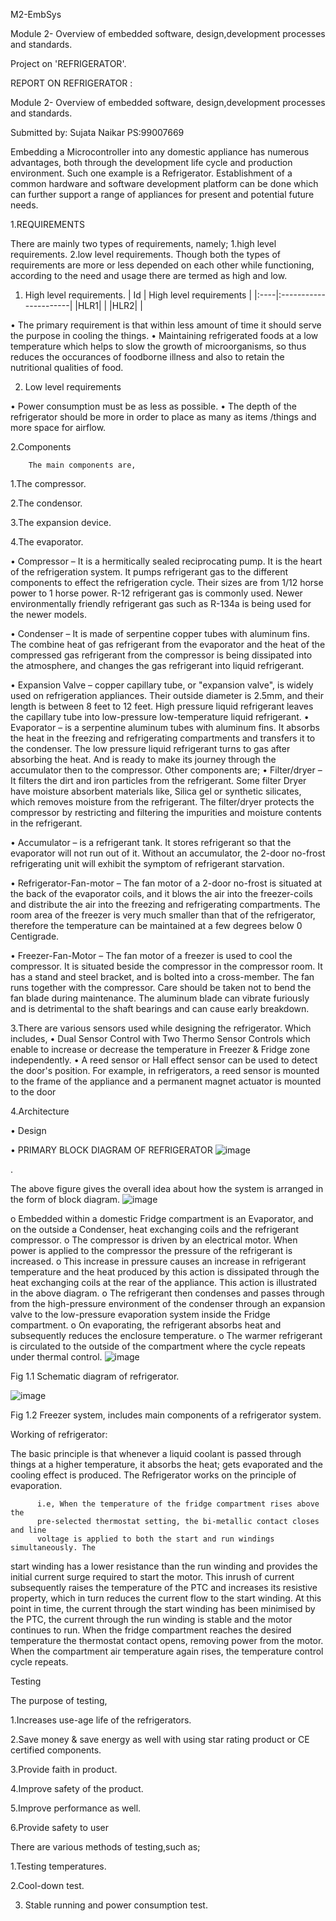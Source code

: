 M2-EmbSys

Module 2- Overview of embedded software, design,development processes and standards.

Project on 'REFRIGERATOR'.

REPORT ON REFRIGERATOR :

Module 2- Overview of embedded software, design,development processes and standards.

Submitted by: Sujata Naikar
PS:99007669

Embedding a  Microcontroller into any domestic appliance has
numerous advantages, both through the development life cycle and
production environment. Such one example is a Refrigerator. Establishment of a common hardware and software development platform can be done which can further support a range  of appliances for present and potential future needs.

1.REQUIREMENTS

There are mainly two types of requirements, namely;
1.high level requirements.
2.low level requirements.
 Though both the types of requirements are more or less depended on each other while functioning, according to the need and   usage there are termed as high and low.

1.	High level requirements.
|  Id |  High level requirements |
|:----|:----------------------|
|HLR1|                 |
|HLR2|                   |

•	The  primary requirement is that within less amount  of time it should serve the purpose in cooling the things.
•	Maintaining  refrigerated foods at a low temperature which helps to slow the growth of microorganisms, so thus reduces the occurances of foodborne illness and also to retain the nutritional qualities of food.
 
2.	Low level requirements

•	Power consumption must be as less as possible.
•	The depth of the refrigerator should be more in order to place as many as items /things and more space for airflow.





2.Components

    	The main components are,
     
1.The compressor.

2.The condensor.

3.The expansion device.

4.The evaporator.

•	Compressor – It is a hermitically sealed reciprocating pump. It is the heart of the refrigeration system. It pumps refrigerant gas to the different components to effect the refrigeration cycle. Their sizes are from 1/12 horse power to 1 horse power. R-12 refrigerant gas is commonly used. Newer environmentally friendly refrigerant gas such as R-134a is being used for the newer models.

•	Condenser –  It is made of serpentine copper tubes with aluminum fins. The combine heat of gas refrigerant from the evaporator and the heat of the compressed gas refrigerant from the compressor is being dissipated into the atmosphere, and changes the gas refrigerant into liquid refrigerant.


•	Expansion Valve – copper capillary tube, or "expansion valve", is widely used on refrigeration appliances. Their outside diameter is 2.5mm, and their length is between 8 feet to 12 feet. High pressure liquid refrigerant leaves the capillary tube into low-pressure low-temperature liquid refrigerant.
•	Evaporator – is a serpentine aluminum tubes with aluminum fins. It absorbs the heat in the freezing and refrigerating compartments and transfers it to the condenser. The low pressure liquid refrigerant turns to gas after absorbing the heat. And is ready to make its journey through the accumulator then to the compressor.
 Other components are;
•	Filter/dryer – It filters the dirt and iron particles from the refrigerant. Some filter Dryer have moisture absorbent materials like, Silica gel or synthetic silicates, which removes moisture from the refrigerant. The filter/dryer protects the compressor by restricting and filtering the impurities and moisture contents in the refrigerant.

•	Accumulator – is a refrigerant tank. It stores refrigerant so that the evaporator will not run out of it. Without an accumulator, the 2-door no-frost refrigerating unit will exhibit the symptom of refrigerant starvation.


•	Refrigerator-Fan-motor – The fan motor of a 2-door no-frost is situated at the back of the evaporator coils, and it blows the air into the freezer-coils and distribute the air into the freezing and refrigerating compartments. The room area of the freezer is very much smaller than that of the refrigerator, therefore the temperature can be maintained at a few degrees below 0 Centigrade.

•	Freezer-Fan-Motor – The fan motor of a freezer is used to cool the compressor. It is situated beside the compressor in the compressor room. It has a stand and steel bracket, and is bolted into a cross-member. The fan runs together with the compressor. Care should be taken not to bend the fan blade during maintenance. The aluminum blade can vibrate furiously and is detrimental to the shaft bearings and can cause early breakdown.

3.There are various sensors used while designing the refrigerator.
Which includes,
•	Dual Sensor Control with Two Thermo Sensor Controls which enable to increase or decrease the temperature in Freezer & Fridge zone independently.
•	 A reed sensor or Hall effect sensor can be used to detect the door's position. For example, in refrigerators, a reed sensor is mounted to the frame of the appliance and a permanent magnet actuator is mounted to the door


4.Architecture

•	Design 

•	PRIMARY BLOCK DIAGRAM OF REFRIGERATOR
![image](https://user-images.githubusercontent.com/46914341/155455793-7c34ce98-d469-4c7d-b04c-2f281d5d825d.png)

.
 
The above figure gives the overall idea about how the system is arranged in the form of block diagram.
![image](https://user-images.githubusercontent.com/46914341/155571420-a32a04ad-53f7-44e3-b089-cbeb78e57fa4.png)


 
o	Embedded within a domestic Fridge compartment is an Evaporator, and
on the outside a Condenser, heat exchanging coils and the refrigerant
compressor. 
o	The compressor is driven by an electrical motor. 
When power is applied to the compressor the pressure of the refrigerant is
     increased. 
o	This increase in pressure causes an increase in refrigerant
temperature and the heat produced by this action is dissipated through
the heat exchanging coils at the rear of the appliance. 
This action is illustrated in the above diagram.
o	The refrigerant then condenses and passes through from the
high-pressure environment of the condenser through an expansion
valve to the low-pressure evaporation system inside the Fridge
compartment. 
o	On evaporating, the refrigerant absorbs heat and
subsequently reduces the enclosure temperature. 
o	The warmer refrigerant is circulated to the outside of the compartment where the cycle repeats under thermal control.
![image](https://user-images.githubusercontent.com/46914341/155571525-319d1565-7603-4bc9-a39f-5cc035aded26.png)

 
Fig 1.1
Schematic diagram of refrigerator.

![image](https://user-images.githubusercontent.com/46914341/155571604-aaa36a55-807b-4b63-96d8-cb3ceefa2c90.png)

 
Fig 1.2
Freezer system, includes main components of a refrigerator system.


Working of refrigerator:

The basic principle is that whenever a liquid coolant is passed through things at a higher temperature, it absorbs the heat; gets evaporated and the cooling effect is produced. The Refrigerator works on the principle of evaporation.

          i.e, When the temperature of the fridge compartment rises above the
          pre-selected thermostat setting, the bi-metallic contact closes and line
          voltage is applied to both the start and run windings simultaneously. The
start winding has a lower resistance than the run winding and provides
the initial current surge required to start the motor. This inrush of current
subsequently raises the temperature of the PTC and increases its
resistive property, which in turn reduces the current flow to the start
winding. At this point in time, the current through the start winding has
been minimised by the PTC, the current through the run winding is stable
and the motor continues to run. When the fridge compartment reaches
the desired temperature the thermostat contact opens, removing power
from the motor. When the compartment air temperature again rises, the
temperature control cycle repeats.


Testing

The purpose of testing,

1.Increases use-age life of the refrigerators.

2.Save money & save energy as well with using star rating product or CE certified components.

3.Provide faith in product.

4.Improve safety of the product.

5.Improve performance as well.

6.Provide safety to user


There are various methods of testing,such as;

1.Testing temperatures.

2.Cool-down test.

3. Stable running and power consumption test.



